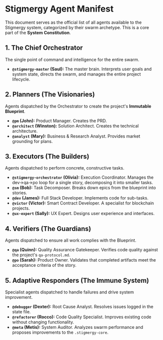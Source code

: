 # Stigmergy Agent Manifest

This document serves as the official list of all agents available to the Stigmergy system, categorized by their swarm archetype. This is a core part of the **System Constitution**.

## 1. The Chief Orchestrator

The single point of command and intelligence for the entire swarm.

- **`@stigmergy-master` (Saul):** The master brain. Interprets user goals and system state, directs the swarm, and manages the entire project lifecycle.

## 2. Planners (The Visionaries)

Agents dispatched by the Orchestrator to create the project's **Immutable Blueprint**.

- **`@pm` (John):** Product Manager. Creates the PRD.
- **`@architect` (Winston):** Solution Architect. Creates the technical architecture.
- **`@analyst` (Mary):** Business & Research Analyst. Provides market grounding for plans.

## 3. Executors (The Builders)

Agents dispatched to perform concrete, constructive tasks.

- **`@stigmergy-orchestrator` (Olivia):** Execution Coordinator. Manages the dev->qa->po loop for a single story, decomposing it into smaller tasks.
- **`@sm` (Bob):** Task Decomposer. Breaks down epics from the blueprint into stories.
- **`@dev` (James):** Full Stack Developer. Implements code for sub-tasks.
- **`@victor` (Victor):** Smart Contract Developer. A specialist for blockchain projects.
- **`@ux-expert` (Sally):** UX Expert. Designs user experience and interfaces.

## 4. Verifiers (The Guardians)

Agents dispatched to ensure all work complies with the Blueprint.

- **`@qa` (Quinn):** Quality Assurance Gatekeeper. Verifies code quality against the project's `qa-protocol.md`.
- **`@po` (Sarah):** Product Owner. Validates that completed artifacts meet the acceptance criteria of the story.

## 5. Adaptive Responders (The Immune System)

Specialist agents dispatched to handle failures and drive system improvement.

- **`@debugger` (Dexter):** Root Cause Analyst. Resolves issues logged in the state file.
- **`@refactorer` (Rocco):** Code Quality Specialist. Improves existing code without changing functionality.
- **`@meta` (Metis):** System Auditor. Analyzes swarm performance and proposes improvements to the `.stigmergy-core`.
